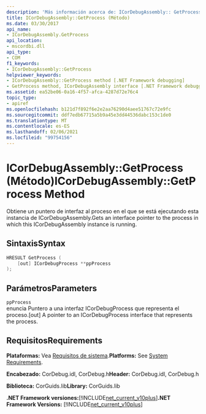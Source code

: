 ```yaml
---
description: 'Más información acerca de: ICorDebugAssembly:: GetProcess (método)'
title: ICorDebugAssembly::GetProcess (Método)
ms.date: 03/30/2017
api_name:
- ICorDebugAssembly.GetProcess
api_location:
- mscordbi.dll
api_type:
- COM
f1_keywords:
- ICorDebugAssembly::GetProcess
helpviewer_keywords:
- ICorDebugAssembly::GetProcess method [.NET Framework debugging]
- GetProcess method, ICorDebugAssembly interface [.NET Framework debugging]
ms.assetid: ea52be06-0a16-4f57-afca-4287d72e76c4
topic_type:
- apiref
ms.openlocfilehash: b121d7f892f6e2e2aa76290d4aee51767c72e9fc
ms.sourcegitcommit: ddf7edb67715a5b9a45e3dd44536dabc153c1de0
ms.translationtype: MT
ms.contentlocale: es-ES
ms.lasthandoff: 02/06/2021
ms.locfileid: "99754156"
---
```

# <a name="icordebugassemblygetprocess-method"></a><span data-ttu-id="26daf-103">ICorDebugAssembly::GetProcess (Método)</span><span class="sxs-lookup"><span data-stu-id="26daf-103">ICorDebugAssembly::GetProcess Method</span></span>

<span data-ttu-id="26daf-104">Obtiene un puntero de interfaz al proceso en el que se está ejecutando esta instancia de ICorDebugAssembly.</span><span class="sxs-lookup"><span data-stu-id="26daf-104">Gets an interface pointer to the process in which this ICorDebugAssembly instance is running.</span></span>  
  
## <a name="syntax"></a><span data-ttu-id="26daf-105">Sintaxis</span><span class="sxs-lookup"><span data-stu-id="26daf-105">Syntax</span></span>  
  
```cpp  
HRESULT GetProcess (  
    [out] ICorDebugProcess **ppProcess  
);  
```  
  
## <a name="parameters"></a><span data-ttu-id="26daf-106">Parámetros</span><span class="sxs-lookup"><span data-stu-id="26daf-106">Parameters</span></span>  

 `ppProcess`  
 <span data-ttu-id="26daf-107">enuncia Puntero a una interfaz ICorDebugProcess que representa el proceso.</span><span class="sxs-lookup"><span data-stu-id="26daf-107">[out] A pointer to an ICorDebugProcess interface that represents the process.</span></span>  
  
## <a name="requirements"></a><span data-ttu-id="26daf-108">Requisitos</span><span class="sxs-lookup"><span data-stu-id="26daf-108">Requirements</span></span>  

 <span data-ttu-id="26daf-109">**Plataformas:** Vea [Requisitos de sistema](../../get-started/system-requirements.md).</span><span class="sxs-lookup"><span data-stu-id="26daf-109">**Platforms:** See [System Requirements](../../get-started/system-requirements.md).</span></span>  
  
 <span data-ttu-id="26daf-110">**Encabezado:** CorDebug.idl, CorDebug.h</span><span class="sxs-lookup"><span data-stu-id="26daf-110">**Header:** CorDebug.idl, CorDebug.h</span></span>  
  
 <span data-ttu-id="26daf-111">**Biblioteca:** CorGuids.lib</span><span class="sxs-lookup"><span data-stu-id="26daf-111">**Library:** CorGuids.lib</span></span>  
  
 <span data-ttu-id="26daf-112">**.NET Framework versiones:**[!INCLUDE[net_current_v10plus](../../../../includes/net-current-v10plus-md.md)]</span><span class="sxs-lookup"><span data-stu-id="26daf-112">**.NET Framework Versions:** [!INCLUDE[net_current_v10plus](../../../../includes/net-current-v10plus-md.md)]</span></span>
